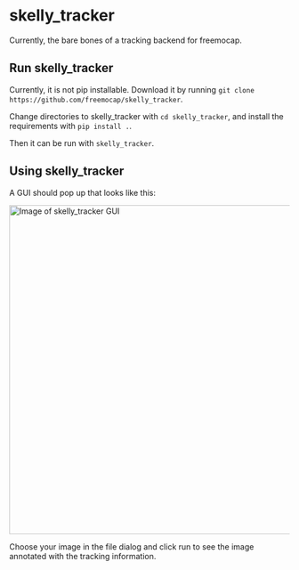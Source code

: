 # skelly_tracker

Currently, the bare bones of a tracking backend for freemocap.

## Run skelly_tracker

Currently, it is not pip installable. Download it by running `git clone https://github.com/freemocap/skelly_tracker`. 

Change directories to skelly_tracker with `cd skelly_tracker`, and install the requirements with `pip install .`.

Then it can be run with `skelly_tracker`.

## Using skelly_tracker

A GUI should pop up that looks like this: 

<img width="591" alt="Image of skelly_tracker GUI" src="https://github.com/freemocap/skelly_tracker/assets/24758117/8767a7fb-2535-407c-99fb-40295ee5af93">


Choose your image in the file dialog and click run to see the image annotated with the tracking information.
